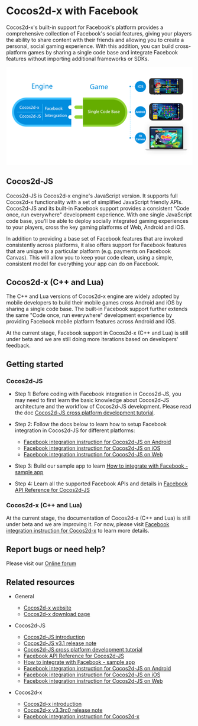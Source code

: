 # Cocos2d-x with Facebook

Cocos2d-x's built-in support for Facebook's platform provides a comprehensive collection of Facebook's social features, giving your players the ability to share content with their friends and allowing you to create a personal, social gaming experience. With this addition, you can build cross-platform games by sharing a single code base and integrate Facebook features without importing additional frameworks or SDKs.

![](facebook.png)

## Cocos2d-JS

Cocos2d-JS is Cocos2d-x engine's JavaScript version. It supports full Cocos2d-x functionality with a set of simplified JavaScript friendly APIs. Cocos2d-JS and its built-in Facebook support provides a consistent "Code once, run everywhere" development experience. With one single JavaScript code base, you'll be able to deploy socially integrated gaming experiences to your players, cross the key gaming platforms of Web, Android and iOS.

In addition to providing a base set of Facebook features that are invoked consistently across platforms, it also offers support for Facebook features that are unique to a particular platform (e.g. payments on Facebook Canvas). This will allow you to keep your code clean, using a simple, consistent model for everything your app can do on Facebook.

## Cocos2d-x (C++ and Lua)

The C++ and Lua versions of Cocos2d-x engine are widely adopted by mobile developers to build their mobile games cross Android and iOS by sharing a single code base. The built-in Facebook support further extends the same "Code once, run everywhere" development experience by providing Facebook mobile platform features across Android and iOS.

At the current stage, Facebook support in Cocos2d-x (C++ and Lua) is still under beta and we are still doing more iterations based on developers' feedback.

## Getting started 

### Cocos2d-JS

- Step 1: Before coding with Facebook integration in Cocos2d-JS, you may need to first learn the basic knowledge about Cocos2d-JS architecture and the workflow of Cocos2d-JS development. Please read the doc [Cocos2d-JS cross platform development tutorial](http://cocos2d-x.org/docs/manual/framework/cocos2d-js/2-working-environment-and-workflow/2-2-cross-native-browser-game-with-cocos-console/en).

- Step 2: Follow the docs below to learn how to setup Facebook integration in Cocos2d-JS for different platforms:

    - [Facebook integration instruction for Cocos2d-JS on Android](facebook-sdk-on-android/en.md)
    - [Facebook integration instruction for Cocos2d-JS on iOS](facebook-sdk-on-ios/en.md)
    - [Facebook integration instruction for Cocos2d-JS on Web](facebook-sdk-on-web/en.md)

- Step 3: Build our sample app to learn [How to integrate with Facebook - sample app](facebook-test-case/en.md)

- Step 4: Learn all the supported Facebook APIs and details in [Facebook API Reference for Cocos2d-JS](api-reference/en.md)

### Cocos2d-x (C++ and Lua)

At the current stage, the documentation of Cocos2d-x (C++ and Lua) is still under beta and we are improving it. For now, please visit [Facebook integration instruction for Cocos2d-x](http://cocos2d-x.org/wiki/Facebook_Support_for_Cocos2d-x_Beta) to learn more details.

## Report bugs or need help?

Please visit our [Online forum](http://discuss.cocos2d-x.org/category/cocos2d-x)

## Related resources

- General
    - [Cocos2d-x website](http://cocos2d-x.org/)
    - [Cocos2d-x download page](http://www.cocos2d-x.org/download)

- Cocos2d-JS
    - [Cocos2d-JS introduction](http://cocos2d-x.org/docs/manual/framework/html5/en)
    - [Cocos2d-JS v3.1 release note](http://cocos2d-x.org/news/363)
    - [Cocos2d-JS cross platform development tutorial](http://cocos2d-x.org/docs/manual/framework/cocos2d-js/2-working-environment-and-workflow/2-2-cross-native-browser-game-with-cocos-console/en)
    - [Facebook API Reference for Cocos2d-JS](api-reference/en.md)
    - [How to integrate with Facebook - sample app](facebook-test-case/en.md)
    - [Facebook integration instruction for Cocos2d-JS on Android](facebook-sdk-on-android/en.md)
    - [Facebook integration instruction for Cocos2d-JS on iOS](facebook-sdk-on-ios/en.md)
    - [Facebook integration instruction for Cocos2d-JS on Web](facebook-sdk-on-web/en.md)

- Cocos2d-x
    - [Cocos2d-x introduction](http://cocos2d-x.org/wiki/Cocos2d-x)
    - [Cocos2d-x v3.3rc0 release note](http://cocos2d-x.org/news/362)
    - [Facebook integration instruction for Cocos2d-x](http://cocos2d-x.org/wiki/Facebook_Support_for_Cocos2d-x_Beta)
